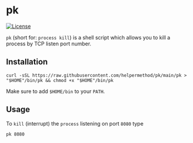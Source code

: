 # pk

[![License](https://img.shields.io/badge/license-MIT-blue.svg)](https://raw.githubusercontent.com/helpermethod/pk/main/LICENSE)

`pk` (short for: `process kill`) is a shell script which allows you to kill a process by TCP listen port number.

## Installation

    curl -sSL https://raw.githubusercontent.com/helpermethod/pk/main/pk > "$HOME"/bin/pk && chmod +x "$HOME"/bin/pk

Make sure to add `$HOME/bin` to your `PATH`.

## Usage

To `kill` (interrupt) the `process` listening on port `8080` type

    pk 8080
